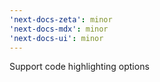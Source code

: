 ```yaml
---
'next-docs-zeta': minor
'next-docs-mdx': minor
'next-docs-ui': minor
---
```


Support code highlighting options
